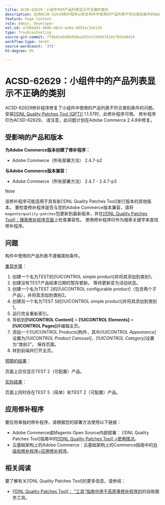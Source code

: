 ```yaml
---
title: ACSD-62629：小组件中的产品列表显示不正确的类别
description: 应用ACSD-62629修补程序以修复构件中使用的产品列表不符合类别条件的Adobe Commerce问题。
feature: Page Content
role: Admin, Developer
exl-id: a7d6bd43-4b8b-48c4-ae9a-4093ac3a4110
type: Troubleshooting
source-git-commit: 7fdb02a6d89d50ea593c5fd99d78101f89198424
workflow-type: tm+mt
source-wordcount: '372'
ht-degree: 0%

---
```


# ACSD-62629：小组件中的产品列表显示不正确的类别

ACSD-62629修补程序修复了小组件中使用的产品列表不符合类别条件的问题。 安装[[!DNL Quality Patches Tool (QPT)]](/help/tools/quality-patches-tool/quality-patches-tool-to-self-serve-quality-patches.md) 1.1.57时，此修补程序可用。 修补程序ID为ACSD-62629。 请注意，此问题计划在Adobe Commerce 2.4.8中修复。

## 受影响的产品和版本

**为Adobe Commerce版本创建了修补程序：**

* Adobe Commerce（所有部署方法） 2.4.7-p2

**与Adobe Commerce版本兼容：**

* Adobe Commerce（所有部署方法） 2.4.7 - 2.4.7-p3

>[!NOTE]
>
>该修补程序可能适用于具有新[!DNL Quality Patches Tool]发行版本的其他版本。 要检查修补程序是否与您的Adobe Commerce版本兼容，请将`magento/quality-patches`包更新到最新版本，并在[[!DNL Quality Patches Tool]：搜索修补程序页面](https://experienceleague.adobe.com/tools/commerce-quality-patches/index.html)上检查兼容性。 使用修补程序ID作为搜索关键字来查找修补程序。

## 问题

构件中使用的产品列表不遵循类别条件。

<u>重现步骤</u>：

1. 创建一个名为TEST的[!UICONTROL simple product]并将其添加到类别1。
1. 创建没有TEST产品结束日期的暂存更新。 等待更新变为活动状态。
1. 创建一个名为TEST 2的[!UICONTROL configurable product]（包含两个子产品），并将其添加到类别2。
1. 创建另一个名为TEST 5的[!UICONTROL simple product]并将其添加到类别1。
1. 运行完全重新索引。
1. 导航到&#x200B;**[!UICONTROL Content]** > **[!UICONTROL Elements]** > **[!UICONTROL Pages]**&#x200B;并编辑主页。
1. 添加一个[!UICONTROL Products]构件，其中&#x200B;*[!UICONTROL Appearance]*&#x200B;设置为&#x200B;*[!UICONTROL Product Carousel]*，*[!UICONTROL Category]*&#x200B;设置为“类别2”。 保存页面。
1. 转到前端并打开主页。

<u>预期的结果</u>：

页面上应仅显示TEST 2（可配置）产品。

<u>实际结果</u>：

页面上同时存在TEST 5（简单）和TEST 2（可配置）产品。

## 应用修补程序

要应用单独的修补程序，请根据您的部署方法使用以下链接：

* Adobe Commerce或Magento Open Source内部部署： [!DNL Quality Patches Tool]指南中的[[!DNL Quality Patches Tool] >使用情况](/help/tools/quality-patches-tool/usage.md)。
* 云基础架构上的Adobe Commerce：云基础架构上的Commerce指南中的[升级和修补程序>应用修补程序](https://experienceleague.adobe.com/docs/commerce-cloud-service/user-guide/develop/upgrade/apply-patches.html)。


## 相关阅读

要了解有关[!DNL Quality Patches Tool]的更多信息，请参阅：

* [[!DNL Quality Patches Tool]： “工具”指南中用于高质量修补程序的](/help/tools/quality-patches-tool/quality-patches-tool-to-self-serve-quality-patches.md)的自助服务工具。

